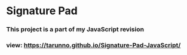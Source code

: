 # Signature Pad
### This project is a part of my JavaScript revision
### view: https://tarunno.github.io/Signature-Pad-JavaScript/
